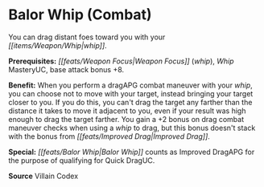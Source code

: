 ﻿---
cssclass: [feats]

---
# Balor Whip (Combat)

You can drag distant foes toward you with your _[[items/Weapon/Whip|whip]]_.

**Prerequisites:** _[[feats/Weapon Focus|Weapon Focus]]_ (_whip_), _Whip_ MasteryUC, base attack bonus +8.

**Benefit:** When you perform a dragAPG combat maneuver with your _whip_, you can choose not to move with your target, instead bringing your target closer to you. If you do this, you can't drag the target any farther than the distance it takes to move it adjacent to you, even if your result was high enough to drag the target farther. You gain a +2 bonus on drag combat maneuver checks when using a _whip_ to drag, but this bonus doesn't stack with the bonus from _[[feats/Improved Drag|Improved Drag]]_.

**Special:** _[[feats/Balor Whip|Balor Whip]]_ counts as Improved DragAPG for the purpose of qualifying for Quick DragUC.

**Source** Villain Codex